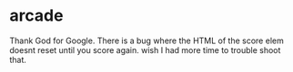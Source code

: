 # arcade
Thank God for Google.
There is a bug where the HTML of the score elem doesnt reset until you score again. wish I had more time to trouble shoot that.
